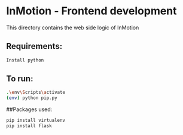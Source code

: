 # InMotion - Frontend development

This directory contains the web side logic of InMotion

## Requirements:

```bash
Install python
```

## To run:

```bash
.\env\Scripts\activate
(env) python pip.py
```

##Packages used:

```bash
pip install virtualenv
pip install flask
```
